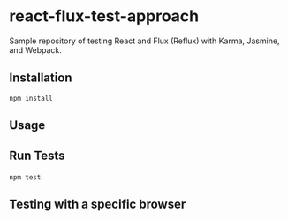 # react-flux-test-approach

Sample repository of testing React and Flux (Reflux) with Karma,
Jasmine, and Webpack.

## Installation
`npm install` 

## Usage

## Run Tests

`npm test`.


## Testing with a specific browser
